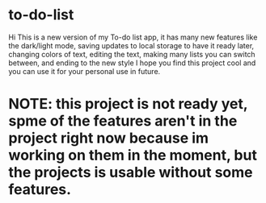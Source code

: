 # to-do-list
Hi
This is a new version of my To-do list app, it has many new features like the dark/light mode, saving updates to local storage to have it ready later, changing colors of text, editing the text, making many lists you can switch between, and ending to the new style
I hope you find this project cool and you can use it for your personal use in future.
# NOTE: this project is not ready yet, spme of the features aren't in the project right now because im working on them in the moment, but the projects is usable without some features.
